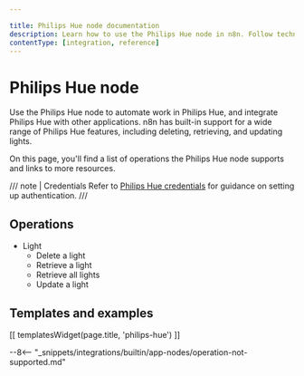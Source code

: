 ```yaml
---

title: Philips Hue node documentation
description: Learn how to use the Philips Hue node in n8n. Follow technical documentation to integrate Philips Hue node into your workflows.
contentType: [integration, reference]
---
```


# Philips Hue node

Use the Philips Hue node to automate work in Philips Hue, and integrate Philips Hue with other applications. n8n has built-in support for a wide range of Philips Hue features, including deleting, retrieving, and updating lights. 

On this page, you'll find a list of operations the Philips Hue node supports and links to more resources.

/// note | Credentials
Refer to [Philips Hue credentials](/integrations/builtin/credentials/philipshue.md) for guidance on setting up authentication. 
///

## Operations

* Light
    * Delete a light
    * Retrieve a light
    * Retrieve all lights
    * Update a light

## Templates and examples

<!-- see https://www.notion.so/n8n/Pull-in-templates-for-the-integrations-pages-37c716837b804d30a33b47475f6e3780 -->
[[ templatesWidget(page.title, 'philips-hue') ]]

--8<-- "_snippets/integrations/builtin/app-nodes/operation-not-supported.md"

